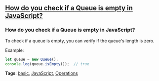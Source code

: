 ## [How do you check if a Queue is empty in JavaScript?](#how-to-check-if-a-queue-is-empty)

### How do you check if a Queue is empty in JavaScript?

To check if a queue is empty, you can verify if the queue's length is zero.

Example:

```javascript
let queue = new Queue();
console.log(queue.isEmpty());  // true
```

**Tags**: [basic](./level/basic), [JavaScript](./theme/javascript), [Operations](./theme/operations)


